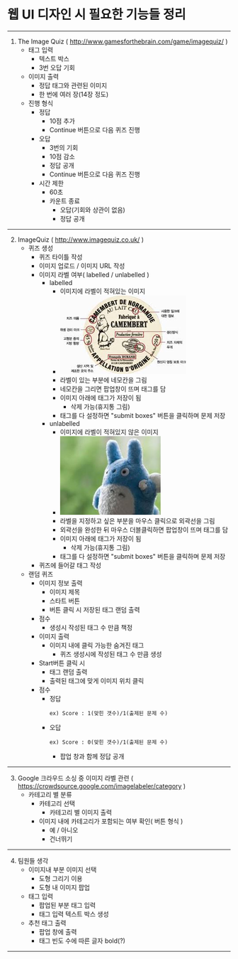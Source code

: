# **웹 UI 디자인 시 필요한 기능들 정리**
---
1. The Image Quiz ( http://www.gamesforthebrain.com/game/imagequiz/ )
    - 태그 입력
        - 텍스트 박스
        - 3번 오답 기회
    - 이미지 출력
        - 정답 태그와 관련된 이미지
        - 한 번에 여러 장(14장 정도)
    - 진행 형식
        - 정답
            - 10점 추가
            - Continue 버튼으로 다음 퀴즈 진행
        - 오답
            - 3번의 기회
            - 10점 감소
            - 정답 공개
            - Continue 버튼으로 다음 퀴즈 진행
        - 시간 제한
            - 60초
            - 카운트 종료
                - 오답(기회와 상관이 없음)
                - 정답 공개
---
2. ImageQuiz ( http://www.imagequiz.co.uk/ )
    - 퀴즈 생성
        - 퀴즈 타이틀 작성
        - 이미지 업로드 / 이미지 URL 작성
        - 이미지 라벨 여부( labelled / unlabelled )
            - labelled
                - 이미지에 라벨이 적혀있는 이미지
                - ![](./mdRes/ex1.png)
                - 라벨이 있는 부분에 네모칸을 그림
                - 네모칸을 그리면 팝업창이 뜨며 태그를 담
                - 이미지 아래에 태그가 저장이 됨
                    - 삭제 가능(휴지통 그림)
                - 태그를 다 설정하면 "submit boxes" 버튼을 클릭하며 문제 저장
            - unlabelled
                - 이미지에 라벨이 적혀있지 않은 이미지
                - ![](./mdRes/ex2.png)
                - 라벨을 지정하고 싶은 부분을 마우스 클릭으로 외곽선을 그림
                - 외곽선을 완성한 뒤 마우스 더블클릭하면 팝업창이 뜨며 태그를 담
                - 이미지 아래에 태그가 저장이 됨
                    - 삭제 가능(휴지통 그림)
                - 태그를 다 설정하면 "submit boxes" 버튼을 클릭하며 문제 저장
        - 퀴즈에 들어갈 태그 작성
    - 랜덤 퀴즈
        - 이미지 정보 출력
            - 이미지 제목
            - 스타트 버튼
            - 버튼 클릭 시 저장된 태그 랜덤 출력
        - 점수
            - 생성시 작성된 태그 수 만큼 책정
        - 이미지 출력
            - 이미지 내에 클릭 가능한 숨겨진 태그
                - 퀴즈 생성시에 작성된 태그 수 만큼 생성
        - Start버튼 클릭 시
            - 태그 랜덤 출력
            - 출력된 태그에 맞게 이미지 위치 클릭
        - 점수
            - 정답
                ```
                ex) Score : 1(맞힌 갯수)/1(출제된 문제 수)
                ```
            - 오답
                ```
                ex) Score : 0(맞힌 갯수)/1(출제된 문제 수)
                ```
                - 팝업 창과 함께 정답 공개
---
3. Google 크라우드 소싱 중 이미지 라벨 관련 ( https://crowdsource.google.com/imagelabeler/category )
    - 카테고리 별 분류
        - 카테고리 선택
           - 카테고리 별 이미지 출력
        - 이미지 내에 카테고리가 포함되는 여부 확인( 버튼 형식 )
            - 예 / 아니오
            - 건너뛰기
---
4. 팀원들 생각
    - 이미지내 부분 이미지 선택
        - 도형 그리기 이용
        - 도형 내 이미지 팝업
    - 태그 입력
        - 팝업된 부분 태그 입력
        - 태그 입력 텍스트 박스 생성
    - 추천 태그 출력
        - 팝업 창에 출력
        - 태그 빈도 수에 따른 글자 bold(?)
---